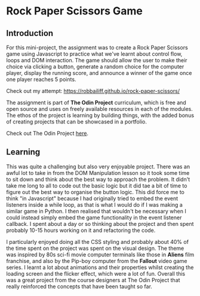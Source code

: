 # Rock Paper Scissors Game

## Introduction

For this mini-project, the assignment was to create a Rock Paper Scissors game using Javascript to practice what we've learnt about control flow, loops and DOM interaction. The game should allow the user to make their choice via clicking a button, generate a random choice for the computer player, display the running score, and announce a winner of the game once one player reaches 5 points.

Check out my attempt: https://robbailiff.github.io/rock-paper-scissors/

The assignment is part of **The Odin Project** curriculum, which is free and open source and uses on freely available resources in each of the modules. The ethos of the project is learning by building things, with the added bonus of creating projects that can be showcased in a portfolio.

Check out The Odin Project [here](https://www.theodinproject.com/).

## Learning
This was quite a challenging but also very enjoyable project. There was an awful lot to take in from the DOM Manipulation lesson so it took some time to sit down and think about the best way to approach the problem. It didn't take me long to all to code out the basic logic but it did tae a bit of time to figure out the best way to organise the button logic. This did force me to think "in Javascript" because I had originally tried to embed the event listeners inside a while loop, as that is what I would do if I was making a similar game in Python. I then realised that wouldn't be necessary when I could instead simply embed the game functionality in the event listener callback. I spent about a day or so thinking about the project and then spent probably 10-15 hours working on it and refactoring the code.

I particularly enjoyed doing all the CSS styling and probably about 40% of the time spent on the project was spent on the visual design. The theme was inspired by 80s sci-fi movie computer terminals like those in **Aliens** film franchise, and also by the Pip-boy computer from the **Fallout** video game series. I learnt a lot about animations and their properties whilst creating the loading screen and the flicker effect, which were a lot of fun. Overall this was a great project from the course designers at The Odin Project that really reinforced the concepts that have been taught so far.
